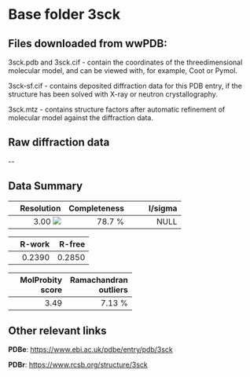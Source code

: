 # Base folder 3sck

## Files downloaded from wwPDB:

3sck.pdb and 3sck.cif - contain the coordinates of the threedimensional molecular model, and can be viewed with, for example, Coot or Pymol.

3sck-sf.cif - contains deposited diffraction data for this PDB entry, if the structure has been solved with X-ray or neutron crystallography.

3sck.mtz - contains structure factors after automatic refinement of molecular model against the diffraction data.

## Raw diffraction data

--<br> 

## Data Summary
|   | Resolution | Completeness| I/sigma |
|---|-------------:|----------------:|--------------:|
|   |3.00 <img src="https://latex.codecogs.com/svg.latex?{\mbox{\normalfont\AA}}"/>|78.7  %|<img width=50/>NULL |

|   | **R-work**| **R-free**   
|---|-------------:|----------------:|           
||0.2390|0.2850|

|   |**MolProbity<br>score**| **Ramachandran<br>outliers** 
|---|-------------:|----------------:|
||3.49|7.13 %|

## Other relevant links 
**PDBe**:  https://www.ebi.ac.uk/pdbe/entry/pdb/3sck
 
**PDBr**: https://www.rcsb.org/structure/3sck 

